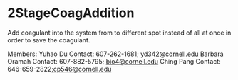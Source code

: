# 2StageCoagAddition
Add coagulant into the system from to different spot instead of all at once in order to save the coagulant.

Members:
Yuhao Du 
Contact: 607-262-1681; yd342@cornell.edu
Barbara Oramah
Contact: 607-882-5795; bio4@cornell.edu
Ching Pang
Contact: 646-659-2822;cp546@cornell.edu
